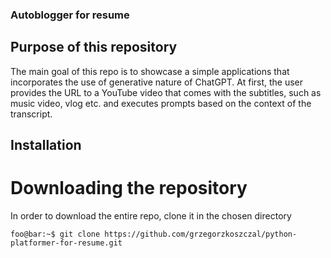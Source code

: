 ### Autoblogger for resume

## Purpose of this repository

The main goal of this repo is to showcase a simple applications that incorporates the use of generative nature of ChatGPT. At first, the user provides the URL to a YouTube video that comes with the subtitles, such as music video, vlog etc. and executes prompts based on the context of the transcript.

## Installation

# Downloading the repository

In order to download the entire repo, clone it in the chosen directory
```console
foo@bar:~$ git clone https://github.com/grzegorzkoszczal/python-platformer-for-resume.git
```

